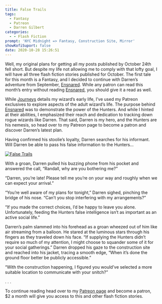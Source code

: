 ```yaml
---
title: False Trails
tags:
  - Fantasy
  - Patreon
  - Darren Gilbert
categories:
  - - Flash Fiction
prompt: 'NYC Midnight => Fantasy, Construction Site, Mirror'
showKofiSuport: false
date: 2020-10-28 15:26:51
---
```


Well, my original plans for getting all my posts published by October 24th fell short. But despite my life not allowing me to comply with that lofty goal, I will have all three flash fiction stories published for October. The first tale for this month is a Fantasy, and I decided to continue with Darren’s adventure from September, [Ensnared](/archives/2020/09/29/ensnared/). While any patron can read this month’s entry without reading [Ensnared](/archives/2020/09/29/ensnared/), you should give it a read as well.<!-- more -->

While [Journeys](https://www.wattpad.com/story/193730653-darren-gilbert-journeys) details my wizard’s early life, I’ve used my Patreon exclusives to explore aspects of the adult wizard’s life. The purpose behind [Ensnared](/archives/2020/09/29/ensnared/) was to demonstrate the power of the Hunters. And while I hinted at their abilities, I emphasized their reach and dedication to tracking down rogue wizards like Darren. That said, Darren is my hero, and the Hunters are his nemesis, so head over to my Patreon page to become a patron and discover Darren’s latest plan.

Having confirmed his stoolie’s loyalty, Darren searches for his informant. Will Darren be able to pass his false information to the Hunters…

<div class="center">

[![False Trails](/images/patreon-flash-fiction/2020/false-trails.png "False Trails")](https://www.patreon.com/posts/43257563/)

</div>

With a groan, Darren pulled his buzzing phone from his pocket and answered the call, “Randall, why are you bothering me?”

“Darren, you’re late! Please tell me you’re on your way and roughly when we can expect your arrival.”

“You’re well aware of my plans for tonight,” Darren sighed, pinching the bridge of his nose. “Can’t you stop interfering with my arrangements?”

“If you made the correct choices, I’d be happy to leave you alone. Unfortunately, feeding the Hunters false intelligence isn’t as important as an active social life.”

Darren’s palm slammed into his forehead as a groan wheezed out of him like air streaming from a balloon. He stared at the luminous stars through his fingers as they traveled down his face. “If supplying the Hunters didn’t require so much of my attention, I might choose to squander some of it for your social gatherings.” Darren dropped his gaze to the construction site and reached into his jacket, tracing a smooth edge, “When it’s done the ground floor better be publicly accessible.”

“With the construction happening, I figured you would’ve selected a more suitable location to communicate with your snitch?”

<div class="center story-ellipses">
.
.
.
</div>

<div>

To continue reading head over to my [Patreon page](https://www.patreon.com/posts/43257563/) and become a patron, $2 a month will give you access to this and other flash fiction stories.

</div>